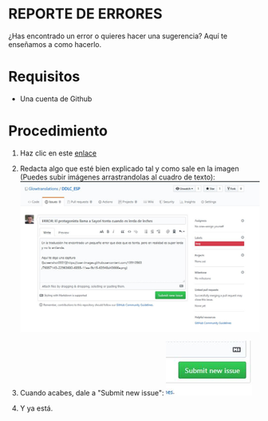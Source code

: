 # REPORTE DE ERRORES
¿Has encontrado un error o quieres hacer una sugerencia? Aquí te enseñamos a como hacerlo.

# Requisitos
- Una cuenta de Github

# Procedimiento
1. Haz clic en este [enlace](https://github.com/Glowtranslations/DDLC_ESP/issues/new "Reportar errores")

2. Redacta algo que esté bien explicado tal y como sale en la imagen (Puedes subir imágenes arrastrandolas al cuadro de texto): ![Ejemplo de error](https://raw.githubusercontent.com/Glowtranslations/DDLC_ESP/master/images/bug/1.jpg "Ejemplo de error")

3. Cuando acabes, dale a "Submit new issue":
![Botón a pulsar](https://raw.githubusercontent.com/Glowtranslations/DDLC_ESP/master/images/bug/2.jpg "Botón a pulsar")

4. Y ya está.